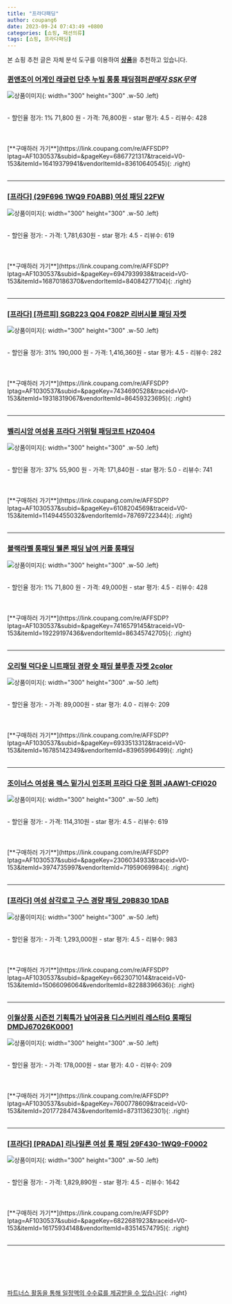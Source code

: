 ```yaml
---
title: "프라다패딩"
author: coupang6
date: 2023-09-24 07:43:49 +0800
categories: [쇼핑, 패션의류]
tags: [쇼핑, 프라다패딩]
---
```


본 쇼핑 추천 글은 자체 분석 도구를 이용하여 [**상품**](https://link.coupang.com/a/bao1ui)을 추천하고 있습니다.

### [퀸앤조이 어게인 래글런 단추 누빔 롱롱 패딩점퍼***판매자 SSK무역***](https://link.coupang.com/re/AFFSDP?lptag=AF1030537&subid=&pageKey=6867721317&traceid=V0-153&itemId=16419379941&vendorItemId=83610640545)

![상품이미지](https://thumbnail9.coupangcdn.com/thumbnails/remote/230x230ex/image/vendor_inventory/d256/df747bb17559a439cb6d949e92a7cd97ce6cb38fe3236749a05967012c75.jpg){: width="300" height="300" .w-50 .left}


<br>
- 할인율 정가: 1%  71,800   원
- 가격: 76,800원
- star 평가: 4.5
- 리뷰수: 428
<br>
<br>
<br>
<br>
[**구매하러 가기**](https://link.coupang.com/re/AFFSDP?lptag=AF1030537&subid=&pageKey=6867721317&traceid=V0-153&itemId=16419379941&vendorItemId=83610640545){: .right}
<br>
<br>

---

### [[프라다] (29F696 1WQ9 F0ABB) 여성 패딩 22FW](https://link.coupang.com/re/AFFSDP?lptag=AF1030537&subid=&pageKey=6947939938&traceid=V0-153&itemId=16870186370&vendorItemId=84084277104)

![상품이미지](https://thumbnail6.coupangcdn.com/thumbnails/remote/230x230ex/image/vendor_inventory/6853/f46dbc458bf3307645fcc9c3f648ee9ee0a66df4c8c04698d29cc9dd9209.jpg){: width="300" height="300" .w-50 .left}


<br>
- 할인율 정가: 
- 가격: 1,781,630원
- star 평가: 4.5
- 리뷰수: 619
<br>
<br>
<br>
<br>
[**구매하러 가기**](https://link.coupang.com/re/AFFSDP?lptag=AF1030537&subid=&pageKey=6947939938&traceid=V0-153&itemId=16870186370&vendorItemId=84084277104){: .right}
<br>
<br>

---

### [[프라다] [까르피] SGB223 Q04 F082P 리버시블 패딩 자켓](https://link.coupang.com/re/AFFSDP?lptag=AF1030537&subid=&pageKey=7434690528&traceid=V0-153&itemId=19318319067&vendorItemId=86459323695)

![상품이미지](https://thumbnail8.coupangcdn.com/thumbnails/remote/230x230ex/image/vendor_inventory/51a9/d3756dc41826e2b9d7292184841e1bf2590d0d3f382ce5c96601c0ded60c.jpg){: width="300" height="300" .w-50 .left}


<br>
- 할인율 정가: 31%  190,000   원
- 가격: 1,416,360원
- star 평가: 4.5
- 리뷰수: 282
<br>
<br>
<br>
<br>
[**구매하러 가기**](https://link.coupang.com/re/AFFSDP?lptag=AF1030537&subid=&pageKey=7434690528&traceid=V0-153&itemId=19318319067&vendorItemId=86459323695){: .right}
<br>
<br>

---

### [벨리시앙 여성용 프라다 거위털 패딩코트 HZ0404](https://link.coupang.com/re/AFFSDP?lptag=AF1030537&subid=&pageKey=6108204569&traceid=V0-153&itemId=11494455032&vendorItemId=78769722344)

![상품이미지](https://thumbnail8.coupangcdn.com/thumbnails/remote/230x230ex/image/rs_quotation_api/vtzcvpdo/07c8580933e349f2946ee6ba32f72672.jpg){: width="300" height="300" .w-50 .left}


<br>
- 할인율 정가: 37%  55,900   원
- 가격: 171,840원
- star 평가: 5.0
- 리뷰수: 741
<br>
<br>
<br>
<br>
[**구매하러 가기**](https://link.coupang.com/re/AFFSDP?lptag=AF1030537&subid=&pageKey=6108204569&traceid=V0-153&itemId=11494455032&vendorItemId=78769722344){: .right}
<br>
<br>

---

### [블랙라벨 롱패딩 웰론 패딩 남여 커플 롱패딩](https://link.coupang.com/re/AFFSDP?lptag=AF1030537&subid=&pageKey=7416579145&traceid=V0-153&itemId=19229197436&vendorItemId=86345742705)

![상품이미지](https://thumbnail9.coupangcdn.com/thumbnails/remote/230x230ex/image/vendor_inventory/b886/937b87e3640e506f706f7c5aca57816602649da15a80f84af1cb8772e189.jpg){: width="300" height="300" .w-50 .left}


<br>
- 할인율 정가: 1%  71,800   원
- 가격: 49,000원
- star 평가: 4.5
- 리뷰수: 428
<br>
<br>
<br>
<br>
[**구매하러 가기**](https://link.coupang.com/re/AFFSDP?lptag=AF1030537&subid=&pageKey=7416579145&traceid=V0-153&itemId=19229197436&vendorItemId=86345742705){: .right}
<br>
<br>

---

### [오리털 덕다운 니트패딩 경량 숏 패딩 블루종 자켓 2color](https://link.coupang.com/re/AFFSDP?lptag=AF1030537&subid=&pageKey=6933513312&traceid=V0-153&itemId=16785142349&vendorItemId=83965996499)

![상품이미지](https://thumbnail9.coupangcdn.com/thumbnails/remote/230x230ex/image/vendor_inventory/9d33/66e050c5fdf16927d22bde49fcac544798048fa3f68b921d0eb513a2d62c.jpeg){: width="300" height="300" .w-50 .left}


<br>
- 할인율 정가: 
- 가격: 89,000원
- star 평가: 4.0
- 리뷰수: 209
<br>
<br>
<br>
<br>
[**구매하러 가기**](https://link.coupang.com/re/AFFSDP?lptag=AF1030537&subid=&pageKey=6933513312&traceid=V0-153&itemId=16785142349&vendorItemId=83965996499){: .right}
<br>
<br>

---

### [조이너스 여성용 렉스 밑가시 인조퍼 프라다 다운 점퍼 JAAW1-CFI020](https://link.coupang.com/re/AFFSDP?lptag=AF1030537&subid=&pageKey=2306034933&traceid=V0-153&itemId=3974735997&vendorItemId=71959069984)

![상품이미지](https://thumbnail7.coupangcdn.com/thumbnails/remote/230x230ex/image/retail/images/700595915517057-53f87db7-6a0e-4633-8774-4db263fc9090.jpg){: width="300" height="300" .w-50 .left}


<br>
- 할인율 정가: 
- 가격: 114,310원
- star 평가: 4.5
- 리뷰수: 619
<br>
<br>
<br>
<br>
[**구매하러 가기**](https://link.coupang.com/re/AFFSDP?lptag=AF1030537&subid=&pageKey=2306034933&traceid=V0-153&itemId=3974735997&vendorItemId=71959069984){: .right}
<br>
<br>

---

### [[프라다] 여성 삼각로고 구스 경량 패딩_29B830 1DAB](https://link.coupang.com/re/AFFSDP?lptag=AF1030537&subid=&pageKey=6623071014&traceid=V0-153&itemId=15066096064&vendorItemId=82288396636)

![상품이미지](https://thumbnail8.coupangcdn.com/thumbnails/remote/230x230ex/image/vendor_inventory/d16c/6640b5277438b6af6ddd2a09d76d9e1eca3f7b3d30013209100f176ae8c7.jpg){: width="300" height="300" .w-50 .left}


<br>
- 할인율 정가: 
- 가격: 1,293,000원
- star 평가: 4.5
- 리뷰수: 983
<br>
<br>
<br>
<br>
[**구매하러 가기**](https://link.coupang.com/re/AFFSDP?lptag=AF1030537&subid=&pageKey=6623071014&traceid=V0-153&itemId=15066096064&vendorItemId=82288396636){: .right}
<br>
<br>

---

### [이월상품 시즌전 기획특가 남여공용 디스커비리 레스터G 롱패딩 DMDJ67026K0001](https://link.coupang.com/re/AFFSDP?lptag=AF1030537&subid=&pageKey=7600778609&traceid=V0-153&itemId=20177284743&vendorItemId=87311362301)

![상품이미지](https://thumbnail10.coupangcdn.com/thumbnails/remote/230x230ex/image/vendor_inventory/9a73/719452d4103f6b2a5863198a1ddfe5c281eba8b157cbc0f13ba829962e71.png){: width="300" height="300" .w-50 .left}


<br>
- 할인율 정가: 
- 가격: 178,000원
- star 평가: 4.0
- 리뷰수: 209
<br>
<br>
<br>
<br>
[**구매하러 가기**](https://link.coupang.com/re/AFFSDP?lptag=AF1030537&subid=&pageKey=7600778609&traceid=V0-153&itemId=20177284743&vendorItemId=87311362301){: .right}
<br>
<br>

---

### [[프라다] [PRADA] 리나일론 여성 롱 패딩 29F430-1WQ9-F0002](https://link.coupang.com/re/AFFSDP?lptag=AF1030537&subid=&pageKey=6822681923&traceid=V0-153&itemId=16175934148&vendorItemId=83514574795)

![상품이미지](https://thumbnail8.coupangcdn.com/thumbnails/remote/230x230ex/image/vendor_inventory/3182/c31c9247a9d2e024802476486eb74a8e25bd4f1db066bf6b1be66c54455d.jpg){: width="300" height="300" .w-50 .left}


<br>
- 할인율 정가: 
- 가격: 1,829,890원
- star 평가: 4.5
- 리뷰수: 1642
<br>
<br>
<br>
<br>
[**구매하러 가기**](https://link.coupang.com/re/AFFSDP?lptag=AF1030537&subid=&pageKey=6822681923&traceid=V0-153&itemId=16175934148&vendorItemId=83514574795){: .right}
<br>
<br>

---
<br><br><br><br><br> [파트너스 활동을 통해 일정액의 수수료를 제공받을 수 있습니다](https://link.coupang.com/a/bao1ui){: .right}